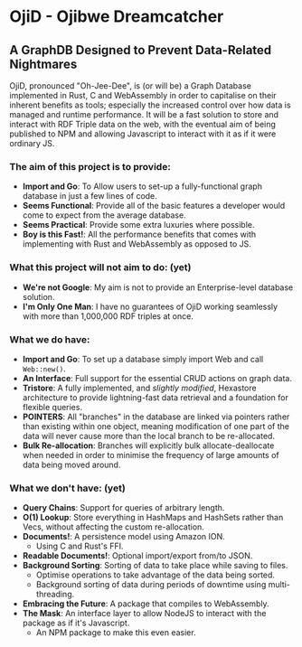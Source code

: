 # OjiD - Ojibwe Dreamcatcher
## A GraphDB Designed to Prevent Data-Related Nightmares

OjiD, pronounced "Oh-Jee-Dee", is (or will be) a Graph Database implemented in Rust, C and WebAssembly in order to capitalise on their inherent benefits as tools; especially the increased control over how data is managed and runtime performance. It will be a fast solution to store and interact with RDF Triple data on the web, with the eventual aim of being published to NPM and allowing Javascript to interact with it as if it were ordinary JS.

### The aim of this project is to provide: 
 - **Import and Go**: To Allow users to set-up a fully-functional graph database in just a few lines of code.
 - **Seems Functional**: Provide all of the basic features a developer would come to expect from the average database.
 - **Seems Practical**: Provide some extra luxuries where possible.
 - **Boy is this Fast!**: All the performance benefits that comes with implementing with Rust and WebAssembly as opposed to JS.

### What this project will not aim to do: (yet)
 - **We're not Google**: My aim is not to provide an Enterprise-level database solution.
 - **I'm Only One Man**: I have no guarantees of OjiD working seamlessly with more than 1,000,000 RDF triples at once.

### What we do have: 
 - **Import and Go**: To set up a database simply import Web and call `Web::new()`.
 - **An Interface**: Full support for the essential CRUD actions on graph data.
 - **Tristore**: A fully implemented, and *slightly modified*, Hexastore architecture to provide lightning-fast data retrieval and a foundation for flexible queries.
 - **POINTERS**: All "branches" in the database are linked via pointers rather than existing within one object, meaning modification of one part of the data will never cause more than the local branch to be re-allocated.
 - **Bulk Re-allocation**: Branches will explicitly bulk allocate-deallocate when needed in order to minimise the frequency of large amounts of data being moved around.

### What we don't have: (yet)
 - **Query Chains**: Support for queries of arbitrary length.
 - **O(1) Lookup**: Store everything in HashMaps and HashSets rather than Vecs, without affecting the custom re-allocation.
 - **Documents!**: A persistence model using Amazon ION. 
   - Using C and Rust's FFI.
 - **Readable Documents!**: Optional import/export from/to JSON.
 - **Background Sorting**: Sorting of data to take place while saving to files.
   - Optimise operations to take advantage of the data being sorted.
   - Background sorting of data during periods of downtime using multi-threading.
 - **Embracing the Future**: A package that compiles to WebAssembly.
 - **The Mask**: An interface layer to allow NodeJS to interact with the package as if it's Javascript.
   - An NPM package to make this even easier.